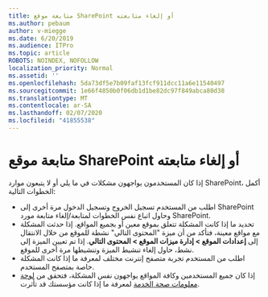 ```yaml
---
title: متابعة موقع SharePoint أو إلغاء متابعته
ms.author: pebaum
author: v-miegge
ms.date: 6/20/2019
ms.audience: ITPro
ms.topic: article
ROBOTS: NOINDEX, NOFOLLOW
localization_priority: Normal
ms.assetid: ''
ms.openlocfilehash: 5da73df5e7b09faf13fcf911dcc11a6e11540497
ms.sourcegitcommit: 1e66f4850b0f06db1d1be82dc97f849abca80d38
ms.translationtype: MT
ms.contentlocale: ar-SA
ms.lasthandoff: 02/07/2020
ms.locfileid: "41855538"
---
```

# <a name="follow-or-un-follow-a-sharepoint-site"></a>متابعة موقع SharePoint أو إلغاء متابعته

إذا كان المستخدمون يواجهون مشكلات في ما يلي أو لا يتبعون موارد SharePoint، أكمل الخطوات التالية:

* اطلب من المستخدم تسجيل الخروج وتسجيل الدخول مرة أخرى إلى SharePoint وحاول اتباع نفس الخطوات لمتابعة/إلغاء متابعة مورد SharePoint.
* تحديد ما إذا كانت المشكلة تتعلق بموقع معين أو بجميع المواقع. إذا حدثت المشكلة مع مواقع معينة، فتأكد من أن ميزة "المحتوى التالي" نشطة للموقع من خلال الانتقال إلى **إعدادات الموقع > إدارة ميزات الموقع > المحتوى التالي**. إذا تم تعيين الميزة إلى نشط، حاول إلغاء تنشيط الميزة وتنشيطها مرة أخرى للموقع.
* اطلب من المستخدم تجربة متصفح إنترنت مختلف لمعرفة ما إذا كانت المشكلة خاصة بمتصفح المستخدم.
* إذا كان جميع المستخدمين وكافة المواقع يواجهون نفس المشكلة، فتحقق من [لوحة معلومات صحة الخدمة](https://admin.microsoft.com/AdminPortal/Home#/servicehealth) لمعرفة ما إذا كانت مؤسستك قد تأثرت.
